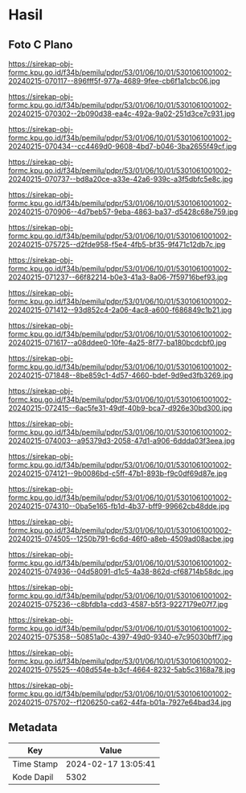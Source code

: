 # Hasil

## Foto C Plano

https://sirekap-obj-formc.kpu.go.id/f34b/pemilu/pdpr/53/01/06/10/01/5301061001002-20240215-070117--896fff5f-977a-4689-9fee-cb6f1a1cbc06.jpg

https://sirekap-obj-formc.kpu.go.id/f34b/pemilu/pdpr/53/01/06/10/01/5301061001002-20240215-070302--2b090d38-ea4c-492a-9a02-251d3ce7c931.jpg

https://sirekap-obj-formc.kpu.go.id/f34b/pemilu/pdpr/53/01/06/10/01/5301061001002-20240215-070434--cc4469d0-9608-4bd7-b046-3ba2655f49cf.jpg

https://sirekap-obj-formc.kpu.go.id/f34b/pemilu/pdpr/53/01/06/10/01/5301061001002-20240215-070737--bd8a20ce-a33e-42a6-939c-a3f5dbfc5e8c.jpg

https://sirekap-obj-formc.kpu.go.id/f34b/pemilu/pdpr/53/01/06/10/01/5301061001002-20240215-070906--4d7beb57-9eba-4863-ba37-d5428c68e759.jpg

https://sirekap-obj-formc.kpu.go.id/f34b/pemilu/pdpr/53/01/06/10/01/5301061001002-20240215-075725--d2fde958-f5e4-4fb5-bf35-9f471c12db7c.jpg

https://sirekap-obj-formc.kpu.go.id/f34b/pemilu/pdpr/53/01/06/10/01/5301061001002-20240215-071237--66f82214-b0e3-41a3-8a06-7f59716bef93.jpg

https://sirekap-obj-formc.kpu.go.id/f34b/pemilu/pdpr/53/01/06/10/01/5301061001002-20240215-071412--93d852c4-2a06-4ac8-a600-f686849c1b21.jpg

https://sirekap-obj-formc.kpu.go.id/f34b/pemilu/pdpr/53/01/06/10/01/5301061001002-20240215-071617--a08ddee0-10fe-4a25-8f77-ba180bcdcbf0.jpg

https://sirekap-obj-formc.kpu.go.id/f34b/pemilu/pdpr/53/01/06/10/01/5301061001002-20240215-071848--8be859c1-4d57-4660-bdef-9d9ed3fb3269.jpg

https://sirekap-obj-formc.kpu.go.id/f34b/pemilu/pdpr/53/01/06/10/01/5301061001002-20240215-072415--6ac5fe31-49df-40b9-bca7-d926e30bd300.jpg

https://sirekap-obj-formc.kpu.go.id/f34b/pemilu/pdpr/53/01/06/10/01/5301061001002-20240215-074003--a95379d3-2058-47d1-a906-6ddda03f3eea.jpg

https://sirekap-obj-formc.kpu.go.id/f34b/pemilu/pdpr/53/01/06/10/01/5301061001002-20240215-074121--9b0086bd-c5ff-47b1-893b-f9c0df69d87e.jpg

https://sirekap-obj-formc.kpu.go.id/f34b/pemilu/pdpr/53/01/06/10/01/5301061001002-20240215-074310--0ba5e165-fb1d-4b37-bff9-99662cb48dde.jpg

https://sirekap-obj-formc.kpu.go.id/f34b/pemilu/pdpr/53/01/06/10/01/5301061001002-20240215-074505--1250b791-6c6d-46f0-a8eb-4509ad08acbe.jpg

https://sirekap-obj-formc.kpu.go.id/f34b/pemilu/pdpr/53/01/06/10/01/5301061001002-20240215-074936--04d58091-d1c5-4a38-862d-cf68714b58dc.jpg

https://sirekap-obj-formc.kpu.go.id/f34b/pemilu/pdpr/53/01/06/10/01/5301061001002-20240215-075236--c8bfdb1a-cdd3-4587-b5f3-9227179e07f7.jpg

https://sirekap-obj-formc.kpu.go.id/f34b/pemilu/pdpr/53/01/06/10/01/5301061001002-20240215-075358--50851a0c-4397-49d0-9340-e7c95030bff7.jpg

https://sirekap-obj-formc.kpu.go.id/f34b/pemilu/pdpr/53/01/06/10/01/5301061001002-20240215-075525--408d554e-b3cf-4664-8232-5ab5c3168a78.jpg

https://sirekap-obj-formc.kpu.go.id/f34b/pemilu/pdpr/53/01/06/10/01/5301061001002-20240215-075702--f1206250-ca62-44fa-b01a-7927e64bad34.jpg


## Metadata

| Key        | Value               |
| ---------- | ------------------- |
| Time Stamp | 2024-02-17 13:05:41 |
| Kode Dapil | 5302                |



